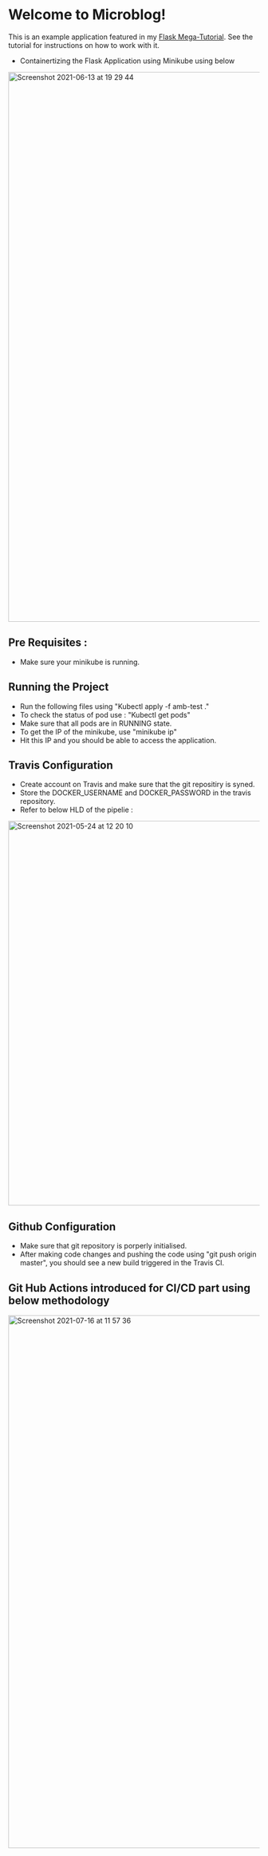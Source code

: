 # Welcome to Microblog!

This is an example application featured in my [Flask Mega-Tutorial](https://blog.miguelgrinberg.com/post/the-flask-mega-tutorial-part-i-hello-world). See the tutorial for instructions on how to work with it.

- Containertizing the Flask Application using Minikube using below

<img width="1102" alt="Screenshot 2021-06-13 at 19 29 44" src="https://user-images.githubusercontent.com/29940821/121816817-0ebac980-cc7e-11eb-8c6d-1fc1fe38f568.png">



## Pre Requisites :
- Make sure your minikube is running.

## Running the Project

- Run the following files using "Kubectl apply -f amb-test ."
- To check the status of pod use : "Kubectl get pods"
- Make sure that all pods are in RUNNING state.
- To get the IP of the minikube, use "minikube ip"
- Hit this IP and you should be able to access the application.

## Travis Configuration

- Create account on Travis and make sure that the git repositiry is syned.
- Store the DOCKER_USERNAME and DOCKER_PASSWORD in the travis repository.
- Refer to below HLD of the pipelie :

<img width="771" alt="Screenshot 2021-05-24 at 12 20 10" src="https://user-images.githubusercontent.com/29940821/119333689-71760200-bc8a-11eb-9c22-40f0173e3a4e.png">

## Github Configuration

- Make sure that git repository is porperly initialised.
- After making code changes and pushing the code using "git push origin master", you should see a new build triggered in the Travis CI.


## Git Hub Actions introduced for CI/CD part using below methodology

<img width="1068" alt="Screenshot 2021-07-16 at 11 57 36" src="https://user-images.githubusercontent.com/29940821/126157603-3eadd6f2-d1f8-4290-ad22-46a6748267b3.png">


